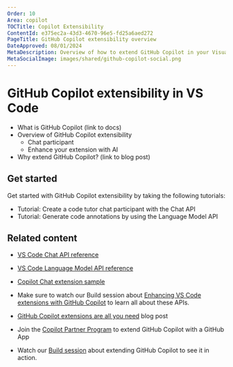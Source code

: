 ```yaml
---
Order: 10
Area: copilot
TOCTitle: Copilot Extensibility
ContentId: e375ec2a-43d3-4670-96e5-fd25a6aed272
PageTitle: GitHub Copilot extensibility overview
DateApproved: 08/01/2024
MetaDescription: Overview of how to extend GitHub Copilot in your Visual Studio Code extension by using the Chat API or Language Model API.
MetaSocialImage: images/shared/github-copilot-social.png
---
```

# GitHub Copilot extensibility in VS Code

- What is GitHub Copilot (link to docs)
- Overview of GitHub Copilot extensibility
  - Chat participant
  - Enhance your extension with AI
- Why extend GitHub Copilot? (link to blog post)

<!--
## GitHub Copilot extensibility options

### Create a chat participant

### Enhance your extension with AI
-->

## Get started

Get started with GitHub Copilot extensibility by taking the following tutorials:

- Tutorial: Create a code tutor chat participant with the Chat API
- Tutorial: Generate code annotations by using the Language Model API

## Related content

- [VS Code Chat API reference](/api/extension-guides/chat.md)
- [VS Code Language Model API reference](/api/extension-guides/language-model.md)

- [Copilot Chat extension sample](https://github.com/microsoft/vscode-extension-samples/tree/main/chat-sample)
- Make sure to watch our Build session about [Enhancing VS Code extensions with GitHub Copilot](https://www.youtube.com/watch?v=YI7kjWzIiTM) to learn all about these APIs.

- [GitHub Copilot extensions are all you need](https://code.visualstudio.com/blogs/2024/06/24/extensions-are-all-you-need) blog post

- Join the [Copilot Partner Program](https://github.com/features/preview/copilot-partner-program) to extend GitHub Copilot with a GitHub App
- Watch our [Build session](https://www.youtube.com/watch?v=RXaLlCeaBIA) about extending GitHub Copilot to see it in action.
